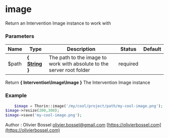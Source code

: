 # image

Return an Intervention Image instance to work with


### Parameters
Name  |  Type  |  Description  |  Status  |  Default
------------  |  ------------  |  ------------  |  ------------  |  ------------
$path  |  **{ [String](http://php.net/manual/en/language.types.string.php) }**  |  The path to the image to work with absolute to the server root folder  |  required  |

Return **{ Intervention\Image\Image }** The Intervention Image instance

### Example
```php
	$image = Thorin::image('/my/cool/project/path/my-cool-image.png');
$image->resize(200,300);
$image->save('my-cool-image.png');
```
Author : Olivier Bossel [olivier.bossel@gmail.com](mailto:olivier.bossel@gmail.com) [https://olivierbossel.com](https://olivierbossel.com)